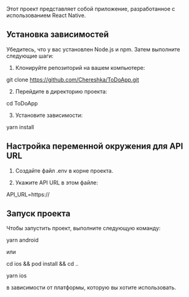 Этот проект представляет собой приложение, разработанное с использованием React Native.

## Установка зависимостей

Убедитесь, что у вас установлен Node.js и npm. Затем выполните следующие шаги:

1. Клонируйте репозиторий на вашем компьютере:

git clone https://github.com/Chereshka/ToDoApp.git

2. Перейдите в директорию проекта:

cd ToDoApp

3. Установите зависимости:

yarn install

## Настройка переменной окружения для API URL

1. Создайте файл .env в корне проекта.

2. Укажите API URL в этом файле:

API_URL=https://

## Запуск проекта

Чтобы запустить проект, выполните следующую команду:

yarn android

или

cd ios && pod install && cd .. 

yarn ios

в зависимости от платформы, которую вы хотите использовать.
